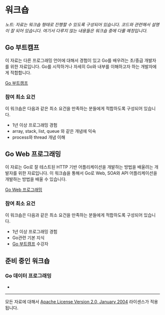 # 워크숍
*노트: 자료는 워크숍 형태로 진행할 수 있도록 구성되어 있습니다. 코드와 관련해서 설명이 잘 되어 있습니다. 여기서 다루지 않는 내용들은 워크숍 중에 다룰 예정입니다.*

## Go 부트캠프

이 자료는 다른 프로그래밍 언어에 대해서 경험이 있고 Go를 배우려는 초/중급 개발자를 위한 자료입니다. Go를 시작하거나 자세히 Go와 내부를 이해하고자 하는 개발자에게 적합합니다.

[Go 부트캠프](go/README.md)

### 참여 최소 요건
이 워크숍은 다음과 같은 최소 요건을 만족하는 분들에게 적합하도록 구성되어 있습니다.

 * 1년 이상 프로그래밍 경험
 * array, stack, list, queue 와 같은 개념에 익숙
 * process와 thread 개념 이해

## Go Web 프로그래밍

이 자료는 Go로 잘 테스트된 HTTP 기반 어플리케이션을 개발하는 방법을 배울려는 개발자를 위한 자료입니다. 이 워크숍을 통해서 Go로 Web, SOA와 API 어플리케이션을 개발하는 방법을 배울 수 있습니다.

[Go Web 프로그래밍](web/README.md)

### 참여 최소 요건
이 워크숍은 다음과 같은 최소 요건을 만족하는 분들에게 적합하도록 구성되어 있습니다.

 * 1년 이상 프로그래밍 경험
 * Go관련 기본 지식
 * [Go 부트캠프](go/README.md) 수강자

## 준비 중인 워크숍
### Go 데이터 프로그래밍
 *

___
모든 자료에 대해서 [Apache License Version 2.0, January 2004](http://www.apache.org/licenses/LICENSE-2.0) 라이센스가 적용됩니다.
